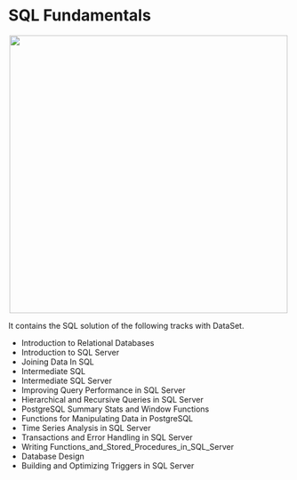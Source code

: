  # SQL Fundamentals
 
 <p align="center"> 
<img src="https://cdn.datacamp.com/main-app/assets/brand/logos/DataCamp_Horizontal_RGB-d196011f63ebda76dc5c9772425cf9541b8639af842d5e5476ef10f2460ed1e4.png" width="500">
</p>

 
It contains the SQL solution of the following tracks with DataSet.

- Introduction to Relational Databases
- Introduction to SQL Server
- Joining Data In SQL
- Intermediate SQL
- Intermediate SQL Server
- Improving Query Performance in SQL Server
- Hierarchical and Recursive Queries in SQL Server
- PostgreSQL Summary Stats and Window Functions 
- Functions for Manipulating Data in PostgreSQL
- Time Series Analysis in SQL Server
- Transactions and Error Handling in SQL Server
- Writing Functions_and_Stored_Procedures_in_SQL_Server
- Database Design
- Building and Optimizing Triggers in SQL Server
